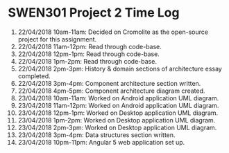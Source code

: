 # SWEN301 Project 2 Time Log

1. 22/04/2018 10am-11am: Decided on Cromolite as the open-source project for this assignment.
2. 22/04/2018 11am-12pm: Read through code-base.
3. 22/04/2018 12pm-1pm: Read through code-base.
4. 22/04/2018 1pm-2pm: Read through code-base.
5. 22/04/2018 2pm-3pm: History & domain sections of architecture essay completed.
6. 22/04/2018 3pm-4pm: Component architecture section written.
7. 22/04/2018 4pm-5pm: Component architecture diagram created.
8. 23/04/2018 10am-11am: Worked on Android application UML diagram.
9. 23/04/2018 11am-12pm: Worked on Android application UML diagram.
10. 23/04/2018 12pm-1pm: Worked on Desktop application UML diagram.
11. 23/04/2018 1pm-2pm: Worked on Desktop application UML diagram.
12. 23/04/2018 2pm-3pm: Worked on Desktop application UML diagram.
13. 23/04/2018 3pm-4pm: Data structures section written.
14. 23/04/2018 10pm-11pm: Angular 5 web application set up.
